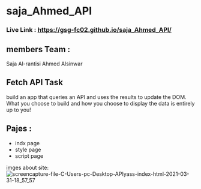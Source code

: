 # saja_Ahmed_API

### Live Link : https://gsg-fc02.github.io/saja_Ahmed_API/


## members Team :
Saja Al-rantisi
Ahmed Alsinwar


## Fetch API Task
build an app that queries an API and uses the results to update the DOM.
What you choose to build and how you choose to display the data is entirely up to you!

## Pajes :

* indx page 
* style page
* script page 

imges about site:
![screencapture-file-C-Users-pc-Desktop-APIyass-index-html-2021-03-31-18_57_57](https://user-images.githubusercontent.com/46837680/113174423-080de000-9253-11eb-8c52-b8ad2b670e19.png)
